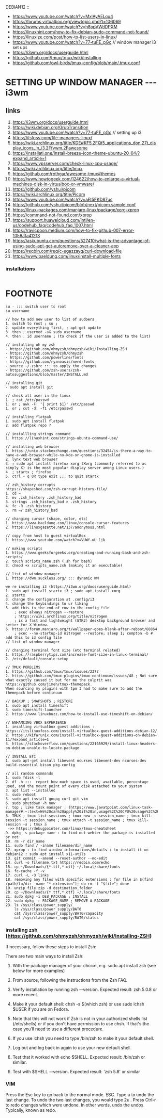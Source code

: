 DEBIAN12 ::

- https://www.youtube.com/watch?v=MxIAyAELqu4
- https://forums.virtualbox.org/viewtopic.php?t=106069
- https://www.youtube.com/watch?v=h8opVWdDPXM
- https://linuxhint.com/how-to-fix-debian-sudo-command-not-found/
- https://linuxize.com/post/how-to-list-users-in-linux/
- https://www.youtube.com/watch?v=77-tuFE_pGc // window manager i3 set ups
- https://i3wm.org/docs/userguide.html
- https://github.com/tmux/tmux/wiki/Installing
- https://github.com/owl-birds/tmux-config/blob/main/.tmux.conf

# SETTING UP WINDOW MANAGER --- i3wm

## links

1. https://i3wm.org/docs/userguide.html
2. https://wiki.debian.org/GrubTransition
3. https://www.youtube.com/watch?v=77-tuFE_pGc // setting up i3
4. https://itsfoss.com/file-managers-linux/
5. https://wiki.archlinux.org/title/KDE#KF5.2FQt5_applications_don.27t_display_icons_in_i3.2Ffvwm.2Fawesome
6. https://installati.one/install-breeze-icon-theme-ubuntu-20-04/?expand_article=1
7. https://www.vpsserver.com/check-linux-cpu-usage/
8. https://wiki.archlinux.org/title/tmux
9. https://github.com/rothgar/awesome-tmux#themes
10. https://www.howtogeek.com/124622/how-to-enlarge-a-virtual-machines-disk-in-virtualbox-or-vmware/
11. https://github.com/yshui/picom
12. https://wiki.archlinux.org/title/Picom
13. https://www.youtube.com/watch?v=aEt5FKD87uc
14. https://github.com/yshui/picom/blob/next/picom.sample.conf
15. https://linux-packages.com/manjaro-linux/package/xorg-xprop
16. https://command-not-found.com/xprop
17. https://support.huaweicloud.com/intl/en-us/codehub_faq/codehub_faq_1007.html
18. https://ravicpoon.medium.com/how-to-fix-github-007-error-1056a1a41213
19. https://askubuntu.com/questions/527410/what-is-the-advantage-of-using-sudo-apt-get-autoremove-over-a-cleaner-app
20. https://reqbin.com/req/c-egazzayq/curl-download-file
21. https://www.baeldung.com/linux/install-multiple-fonts

### installations

```

```

# FOOTNOTE

```
su - ::: switch user to root
su username

// how to add new user to list of sudoers
1. switch to root ; su ;
2. update everything first, ; apt-get update
3. then ; usermod -aG sudo username
4. then ; id username ; (to check if the user is added to the list)

// installing oh my zsh
- https://github.com/ohmyzsh/ohmyzsh/wiki/Installing-ZSH
- https://github.com/ohmyzsh/ohmyzsh
- https://github.com/powerline/fonts
- https://github.com/ryanoasis/nerd-fonts
- source ~/.zshrc ::: to apply the changes
- https://github.com/zsh-users/zsh-autosuggestions/blob/master/INSTALL.md

// installing git
- sudo apt install git

// check all user in the linux
1. ; cat /etc/passwd
1. or ; awk -F: '{ print $1}' /etc/passwd
1. or ; cut -d: -f1 /etc/passwd

// installing flatpak
1. sudo apt install flatpak
2. add flatpak repo ?

// installling strings command
1. https://linuxhint.com/strings-ubuntu-command-use/

// installing web browser
1. https://unix.stackexchange.com/questions/32454/is-there-a-way-to-have-a-web-browser-while-no-kde-or-gnome-is-installed
2. lynx text web browser
3. ; sudo apt install firefox xorg (Xorg (commonly referred to as simply X) is the most popular display server among Linux users.)
4  ; startx ; firefox
5. ctrl + q OR type exit ;;; to quit startx

// zsh_history corrupts
https://shapeshed.com/zsh-corrupt-history-file/
1. cd ~
2. mv .zsh_history .zsh_history_bad
3. strings .zsh_history_bad > .zsh_history
4. fc -R .zsh_history
5. rm ~/.zsh_history_bad

// changing cursor (shape, color, etc)
1. https://www.baeldung.com/linux/console-cursor-features
2. https://linuxgazette.net/137/anonymous.html

// copy from host to guest virtualBox
1. https://www.youtube.com/watch?v=VUWf-uU_1jk

// making scripts
1. https://www.geeksforgeeks.org/creating-and-running-bash-and-zsh-scripts/
2. touch scripts_name.zsh (.sh for bash)
3. chmod +x scripts_name.zsh (making it an executable)

// list of window manager
1. https://dwm.suckless.org/ ::: dynamic WM

we re installing i3 (https://i3wm.org/docs/userguide.html)
1. sudo apt install startx i3 ; sudo apt install xorg
2. startx
3. change the configuration at .config/i3
4. change the keybindings to ur liking
5. add this to the end of row in the config file
    ; exec always nitrogen --restore
    ; https://wiki.archlinux.org/title/nitrogen
    ; is a fast and lightweight (GTK2) desktop background browser and setter for X Window.
6. https://forum.manjaro.org/t/wallpaper-goes-blank-after-reboot/60864
    ; exec --no-startup-id nitrogen --restore; sleep 1; compton -b # add this to i3 config file
// list of window manager

// changing terminal font size (etc terminal related)
1. https://raspberrytips.com/increase-font-size-in-linux-terminal/
2. /etc/default/console-setup

// TMUX PORBLEMS
1. https://github.com/tmux/tmux/issues/2377
2. https://github.com/tmux-plugins/tmux-continuum/issues/48 ; Not sure what exactly caused it but for me the culprit was https://github.com/jimeh/tmux-themepack.
When sourcing my plugins with tpm I had to make sure to add the themepack before continuum

// BACKUP ; SNAPSHOTS ; RESTORE
1. sudo apt install timeshift
3. sudo timeshift-launcher
2. https://www.linuxbuzz.com/how-to-install-use-timeshift-on-debian/

// ENHANCING VBOX EXPERIENCE
1. insalling virtualbox guest additions : https://itslinuxfoss.com/install-virtualbox-guest-additions-debian-12/
2. https://kifarunix.com/install-virtualbox-guest-additions-on-debian-11/?expand_article=1
3. https://stackoverflow.com/questions/22165929/install-linux-headers-on-debian-unable-to-locate-package

// INSTALL ETC
1. sudo apt-get install libevent ncurses libevent-dev ncurses-dev build-essential bison pkg-config

// all random commands
1. sudo fdisk -l
2. df -h :::  report how much space is used, available, percentage used, and the mount point of every disk attached to your system
3. apt list --installed
4. sudo reboot
5. sudo apt install gnupg curl git vim
6. sudo shutdown -h now
7. top ; like task manager ; (https://www.javatpoint.com/linux-task-manager#:~:text=We%20can%20apply%20it%20in,usage%2C%20CPU%20usage%2C%20etc.)
8. TMUX ; tmux list-sessions ; tmux new -s session_name ; tmux kill-session -t session_name ; tmux attach -t session_name ; tmux kill-session -a ; tmux a
 ->> https://debugpointer.com/linux/tmux-cheatsheet
9. dpkg -s package-name : to find out wehter the package is installed or not
10. rm -r dir_name
11. sudo find / -iname filename/dir_name
12. xprop : to find window informations/details : to install it on debian12 : sudo apt install x11-utils
13. git commit --amend --reset-author --no-edit
14. curl -o filename.txt https://reqbin.com/echo
15. cp ~/Downloads/{*.ttf,*.otf} ~/.local/share/fonts
16. fc-cache -f -v
17. curl -L -O links
18. removing any files with specific extensions : for file in $(find /path/to/dir -name "*.extension"); do rm -f "$file"; done
19. unzip file.zip -d destination_folder
20. cp ~/Downloads/{*.ttf,*.otf} ~/.local/share/fonts
21. sudo dpkg -i DEB_PACKAGE ; INSTALL
22. sudo dpkg -r PACKAGE_NAME ; REMOVE A PACKAGE
23. ls /sys/class/power_supply/
    ls /sys/class/power_supply/BAT0
    cat /sys/class/power_supply/BAT0/capacity
    cat /sys/class/power_supply/BAT0/status
```

### installing zsh (https://github.com/ohmyzsh/ohmyzsh/wiki/Installing-ZSH)

If necessary, follow these steps to install Zsh:

There are two main ways to install Zsh:

1. With the package manager of your choice, e.g. sudo apt install zsh (see below for more examples)
2. From source, following the instructions from the Zsh FAQ.
3. Verify installation by running zsh --version. Expected result: zsh 5.0.8 or more recent.

4. Make it your default shell: chsh -s $(which zsh) or use sudo lchsh $USER if you are on Fedora.

5. Note that this will not work if Zsh is not in your authorized shells list (/etc/shells) or if you don't have permission to use chsh. If that's the case you'll need to use a different procedure.
6. If you use lchsh you need to type /bin/zsh to make it your default shell.
7. Log out and log back in again to use your new default shell.

8. Test that it worked with echo $SHELL. Expected result: /bin/zsh or similar.

9. Test with $SHELL --version. Expected result: 'zsh 5.8' or similar

### VIM

Press the Esc key to go back to the normal mode. ESC.
Type u to undo the last change.
To undo the two last changes, you would type 2u .
Press Ctrl-r to redo changes which were undone. In other words, undo the undos. Typically, known as redo.
